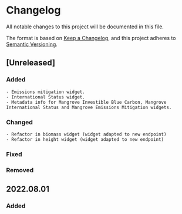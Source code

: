 # Changelog

All notable changes to this project will be documented in this file.

The format is based on [Keep a Changelog](https://keepachangelog.com/en/1.0.0/),
and this project adheres to [Semantic Versioning](https://semver.org/).

## [Unreleased]

### Added
    - Emissions mitigation widget.
    - International Status widget.
    - Metadata info for Mangrove Investible Blue Carbon, Mangrove International Status and Mangrove Emissions Mitigation widgets.

### Changed
    - Refactor in biomass widget (widget adapted to new endpoint)
    - Refactor in height widget (widget adapted to new endpoint)
    
### Fixed

### Removed


## 2022.08.01

### Added
